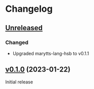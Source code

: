 Changelog
=========

[Unreleased]
------------

### Changed

- Upgraded marytts-lang-hsb to v0.1.1

[v0.1.0] (2023-01-22)
---------------------

Initial release

[Unreleased]: https://github.com/marytts/serbski-institut-hsb-data
[v0.1.0]: https://github.com/marytts/serbski-institut-hsb-data/releases/tag/v0.1.0
